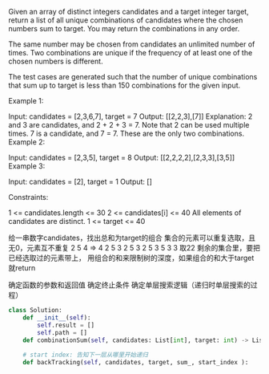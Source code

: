 Given an array of distinct integers candidates and a target integer target, return a list of all unique combinations of candidates where the chosen numbers sum to target. You may return the combinations in any order.

The same number may be chosen from candidates an unlimited number of times. Two combinations are unique if the 
frequency
 of at least one of the chosen numbers is different.

The test cases are generated such that the number of unique combinations that sum up to target is less than 150 combinations for the given input.

 

Example 1:

Input: candidates = [2,3,6,7], target = 7
Output: [[2,2,3],[7]]
Explanation:
2 and 3 are candidates, and 2 + 2 + 3 = 7. Note that 2 can be used multiple times.
7 is a candidate, and 7 = 7.
These are the only two combinations.
Example 2:

Input: candidates = [2,3,5], target = 8
Output: [[2,2,2,2],[2,3,3],[3,5]]
Example 3:

Input: candidates = [2], target = 1
Output: []
 

Constraints:

1 <= candidates.length <= 30
2 <= candidates[i] <= 40
All elements of candidates are distinct.
1 <= target <= 40

给一串数字candidates，找出总和为target的组合
集合的元素可以重复选取，且无0，元素互不重复
2 5 4 => 4
                           2 5 3
                     2         5         3
                  2  5  3     5  3       3
                  取22
剩余的集合里，要把已经选取过的元素带上，
用组合的和来限制树的深度，如果组合的和大于target就return

确定函数的参数和返回值
确定终止条件
确定单层搜索逻辑（递归时单层搜索的过程）


```python
class Solution:
    def __init__(self):
        self.result = []
        self.path = []
    def combinationSum(self, candidates: List[int], target: int) -> List[List[int]]:
        
    # start index: 告知下一层从哪里开始递归
    def backTracking(self, candidates, target, sum_, start_index ):
        
        
```